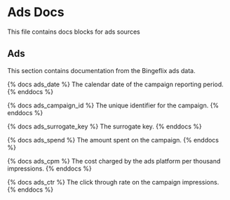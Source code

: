 # Ads Docs
This file contains docs blocks for ads sources

## Ads
This section contains documentation from the Bingeflix ads data.

{% docs ads_date %}
The calendar date of the campaign reporting period.
{% enddocs %}

{% docs ads_campaign_id %}
The unique identifier for the campaign.
{% enddocs %}

{% docs ads_surrogate_key %}
The surrogate key.
{% enddocs %}

{% docs ads_spend %}
The amount spent on the campaign.
{% enddocs %}

{% docs ads_cpm %}
The cost charged by the ads platform per thousand impressions.
{% enddocs %}

{% docs ads_ctr %}
The click through rate on the campaign impressions.
{% enddocs %}